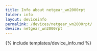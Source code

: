 ```yaml
---
title: Info about netgear_wn2000rpt
folder: info
layout: deviceinfo
permalink: /devices/netgear_wn2000rpt/
device: netgear_wn2000rpt
---
```

{% include templates/device_info.md %}
